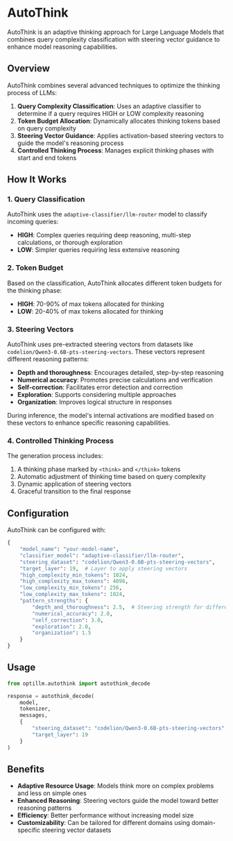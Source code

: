 # AutoThink

AutoThink is an adaptive thinking approach for Large Language Models that combines query complexity classification with steering vector guidance to enhance model reasoning capabilities.

## Overview

AutoThink combines several advanced techniques to optimize the thinking process of LLMs:

1. **Query Complexity Classification**: Uses an adaptive classifier to determine if a query requires HIGH or LOW complexity reasoning
2. **Token Budget Allocation**: Dynamically allocates thinking tokens based on query complexity
3. **Steering Vector Guidance**: Applies activation-based steering vectors to guide the model's reasoning process
4. **Controlled Thinking Process**: Manages explicit thinking phases with start and end tokens

## How It Works

### 1. Query Classification

AutoThink uses the `adaptive-classifier/llm-router` model to classify incoming queries:

- **HIGH**: Complex queries requiring deep reasoning, multi-step calculations, or thorough exploration
- **LOW**: Simpler queries requiring less extensive reasoning

### 2. Token Budget

Based on the classification, AutoThink allocates different token budgets for the thinking phase:

- **HIGH**: 70-90% of max tokens allocated for thinking
- **LOW**: 20-40% of max tokens allocated for thinking

### 3. Steering Vectors

AutoThink uses pre-extracted steering vectors from datasets like `codelion/Qwen3-0.6B-pts-steering-vectors`. These vectors represent different reasoning patterns:

- **Depth and thoroughness**: Encourages detailed, step-by-step reasoning
- **Numerical accuracy**: Promotes precise calculations and verification
- **Self-correction**: Facilitates error detection and correction
- **Exploration**: Supports considering multiple approaches
- **Organization**: Improves logical structure in responses

During inference, the model's internal activations are modified based on these vectors to enhance specific reasoning capabilities.

### 4. Controlled Thinking Process

The generation process includes:
1. A thinking phase marked by `<think>` and `</think>` tokens
2. Automatic adjustment of thinking time based on query complexity
3. Dynamic application of steering vectors
4. Graceful transition to the final response

## Configuration

AutoThink can be configured with:

```python
{
    "model_name": "your-model-name",
    "classifier_model": "adaptive-classifier/llm-router",
    "steering_dataset": "codelion/Qwen3-0.6B-pts-steering-vectors",
    "target_layer": 19,  # Layer to apply steering vectors
    "high_complexity_min_tokens": 1024, 
    "high_complexity_max_tokens": 4096,
    "low_complexity_min_tokens": 256,
    "low_complexity_max_tokens": 1024,
    "pattern_strengths": {
        "depth_and_thoroughness": 2.5,  # Steering strength for different patterns
        "numerical_accuracy": 2.0,
        "self_correction": 3.0,
        "exploration": 2.0,
        "organization": 1.5
    }
}
```

## Usage

```python
from optillm.autothink import autothink_decode

response = autothink_decode(
    model,
    tokenizer,
    messages,
    {
        "steering_dataset": "codelion/Qwen3-0.6B-pts-steering-vectors",
        "target_layer": 19
    }
)
```

## Benefits

- **Adaptive Resource Usage**: Models think more on complex problems and less on simple ones
- **Enhanced Reasoning**: Steering vectors guide the model toward better reasoning patterns
- **Efficiency**: Better performance without increasing model size
- **Customizability**: Can be tailored for different domains using domain-specific steering vector datasets
